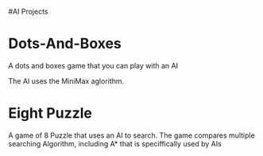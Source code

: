 
#AI Projects


# Dots-And-Boxes
A dots and boxes game that you can play with an AI

The AI uses the MiniMax aglorithm.

# Eight Puzzle

A game of 8 Puzzle that uses an AI to search.
The game compares multiple searching Algorithm, including A* that is speciffically used by AIs
